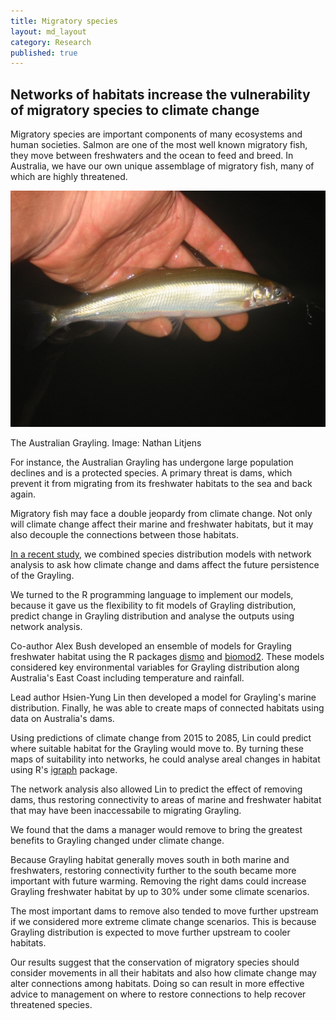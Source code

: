 ```yaml
---
title: Migratory species
layout: md_layout
category: Research
published: true
---
```


## Networks of habitats increase the vulnerability of migratory species  to climate change

Migratory species are important components of many ecosystems and human societies. Salmon are one of the most well known migratory fish, they move between freshwaters and the ocean to feed and breed. In Australia, we have our own unique assemblage of migratory fish, many of which are highly threatened.

<div class = "image_caption">
<img src ="/Images/Australian_grayling.jpeg" alt="" class="image_float"/>
<p> The Australian Grayling. Image: Nathan Litjens</p>
</div>


For instance, the Australian Grayling has undergone large population declines and is a protected species. A primary threat is dams, which prevent it from migrating from its freshwater habitats to the sea and back again.

Migratory fish may face a double jeopardy from climate change. Not only will climate change affect their marine and freshwater habitats, but it may also decouple the connections between those habitats.  

[In a recent study](http://onlinelibrary.wiley.com/doi/10.1111/ddi.12570/full), we combined species distribution models with network analysis to ask how climate change and dams affect the future persistence of the Grayling.

We turned to the R programming language to implement our models, because it gave us the flexibility to fit models of Grayling distribution, predict change in Grayling distribution and analyse the outputs using network analysis.

Co-author Alex Bush developed an ensemble of models for Grayling freshwater habitat using the R packages [dismo](https://cran.r-project.org/web/packages/dismo/index.html) and [biomod2](https://cran.r-project.org/web/packages/biomod2/index.html).  These models considered key environmental variables for Grayling distribution along Australia's East Coast including temperature and rainfall.

Lead author Hsien-Yung Lin then developed a model for Grayling's marine distribution. Finally, he was able to create maps of connected habitats using data on Australia's dams.

Using predictions of climate change from 2015 to 2085, Lin could predict where suitable habitat for the Grayling would move to. By turning these maps of suitability into networks, he could analyse areal changes in habitat using R's [igraph](https://cran.r-project.org/web/packages/igraph/index.html) package.

The network analysis also allowed Lin to predict the effect of removing dams, thus restoring connectivity to areas of marine and freshwater habitat that may have been inaccessabile to migrating Grayling.

We found that the dams a manager would remove to bring the greatest benefits to Grayling changed under climate change.

Because Grayling habitat generally moves south in both marine and freshwaters, restoring connectivity further to the south became more important with future warming.  Removing the right dams could increase Grayling freshwater habitat by up to 30% under some climate scenarios.

The most important dams to remove also tended to move further upstream if we considered more extreme climate change scenarios. This is because Grayling distribution is expected to move further upstream to cooler habitats.

Our results suggest that the conservation of migratory species should consider movements in all their habitats and also how climate change may alter connections among habitats. Doing so can result in more effective advice to management on where to restore connections to help recover threatened species.
